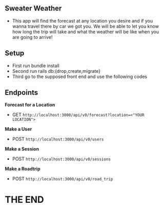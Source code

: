 ## Sweater Weather
  - This app will find the forecast at any location you desire and if you wanna travel there by car we got you. We will be able to let you know how long the trip will take and what the weather will be like when you are going to arrive!

  ## Setup

  - First run bundle install
  - Second run rails db:{drop,create,migrate}
  - Third go to the supposed front end and use the following codes

  ## Endpoints

  **Forecast for a Location**

  - GET `http://localhost:3000/api/v0/forecast?location=<"YOUR LOCATION">`

  **Make a User**

  - POST `http://localhost:3000/api/v0/users`

  **Make a Session**

  - POST `http://localhost:3000/api/v0/sessions`

  **Make a Roadtrip**

  - POST `http://localhost:3000/api/v0/road_trip`

# THE END